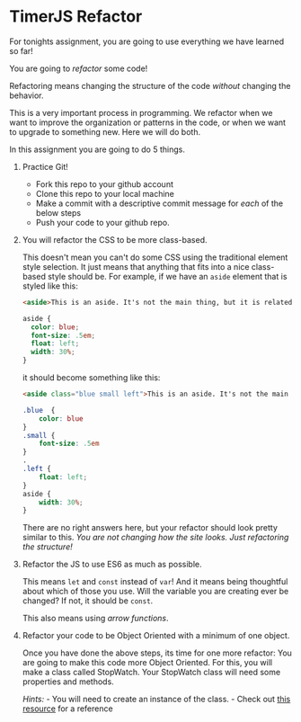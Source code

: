 # TimerJS Refactor

For tonights assignment, you are going to use everything we have learned so far! 

You are going to *refactor* some code! 

Refactoring means changing the structure of the code *without* changing the behavior. 

This is a very important process in programming. We refactor when we want to improve the organization or patterns in the code, or when we want to upgrade to something new. Here we will do both. 

In this assignment you are going to do 5 things.

1. Practice Git! 
	* Fork this repo to your github account
	* Clone this repo to your local machine
	* Make a commit with a descriptive commit message for *each* of the below steps
	* Push your code to your github repo.

1. You will refactor the CSS to be more class-based. 

	This doesn't mean you can't do some CSS using the traditional element style selection. It just means that anything that fits into a nice class-based style should be. For example, if we have an `aside` element that is styled like this: 

	```html
	<aside>This is an aside. It's not the main thing, but it is related.</aside>
	```
	```css
	aside {
	  color: blue;
	  font-size: .5em;
	  float: left;
	  width: 30%;
	}
	```

	it should become something like this:
	```html
	<aside class="blue small left">This is an aside. It's not the main thing, but it is related.</aside>
	```

	```css
	.blue  {
		color: blue
	}
	.small {
		font-size: .5em
	}
	.
	.left {
		float: left;
	}
	aside {
		width: 30%;
	}
	```

	There are no right answers here, but your refactor should look pretty similar to this. *You are not changing how the site looks. Just refactoring the structure!*

1. Refactor the JS to use ES6 as much as possible. 
	
	This means `let` and `const` instead of `var`! And it means being thoughtful about which of those you use. Will the variable you are creating ever be changed? If not, it should be `const`.  

	This also means using *arrow functions*.

1. Refactor your code to be Object Oriented with a minimum of one object. 

	Once you have done the above steps, its time for one more refactor: You are going to make this code more Object Oriented. For this, you will make a class called StopWatch. Your StopWatch class will need some properties and methods. 

	*Hints:* 
		- You will need to create an instance of the class. 
		- Check out [this resource](https://hackernoon.com/the-little-guide-for-poo-in-js-3cfff83ad095) for a reference
